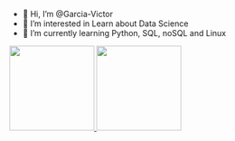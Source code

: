 - 👋 Hi, I’m @Garcia-Victor     
- 👀 I’m interested in Learn about Data Science
- 🌱 I’m currently learning Python, SQL, noSQL and Linux 

 <div>
  <a href="https://github.com/Garcia-Victor">
  <img height="150em" src="https://github-readme-stats.vercel.app/api?username=Garcia-Victor&show_icons=true&theme=dark&include_all_commits=true&count_private=true"/>
  <img height="150em" src="https://github-readme-stats.vercel.app/api/top-langs/?username=Garcia-Victor&layout=compact&langs_count=7&theme=dark"/>
</div>
